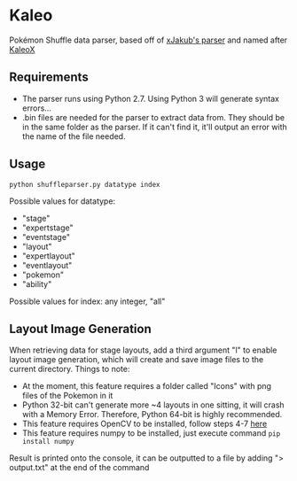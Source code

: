 # Kaleo
Pokémon Shuffle data parser, based off of [xJakub's parser](https://github.com/xJakub/ShuffleParser/) and named after [KaleoX](http://www.gamefaqs.com/community/KaleoX)

## Requirements
* The parser runs using Python 2.7. Using Python 3 will generate syntax errors...
* .bin files are needed for the parser to extract data from. They should be in the same folder as the parser. If it can't find it, it'll output an error with the name of the file needed.

## Usage
```python shuffleparser.py datatype index```

Possible values for datatype:  
* "stage"
* "expertstage"
* "eventstage"
* "layout"
* "expertlayout"
* "eventlayout"
* "pokemon"
* "ability"

Possible values for index: any integer, "all"  

## Layout Image Generation
When retrieving data for stage layouts, add a third argument "l" to enable layout image generation, which will create and save image files to the current directory. Things to note:
* At the moment, this feature requires a folder called "Icons" with png files of the Pokemon in it
* Python 32-bit can't generate more ~4 layouts in one sitting, it will crash with a Memory Error. Therefore, Python 64-bit is highly recommended.
* This feature requires OpenCV to be installed, follow steps 4-7 [here](http://opencv-python-tutroals.readthedocs.io/en/latest/py_tutorials/py_setup/py_setup_in_windows/py_setup_in_windows.html#install-opencv-python-in-windows)
* This feature requires numpy to be installed, just execute command ```pip install numpy```

Result is printed onto the console, it can be outputted to a file by adding "> output.txt" at the end of the command
